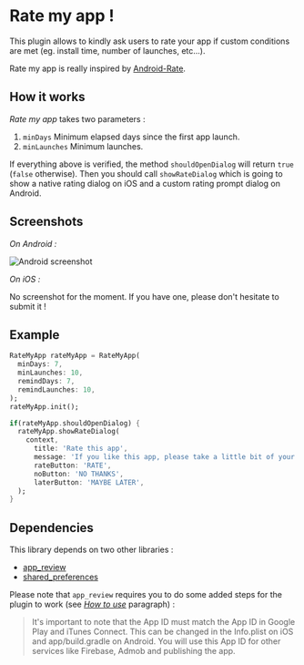# Rate my app !

This plugin allows to kindly ask users to rate your app if custom conditions are met (eg. install time, number of launches, etc...).

Rate my app is really inspired by [Android-Rate](https://github.com/hotchemi/Android-Rate/).

## How it works

_Rate my app_ takes two parameters :

1. `minDays` Minimum elapsed days since the first app launch.
2. `minLaunches` Minimum launches.

If everything above is verified, the method `shouldOpenDialog` will return `true` (`false` otherwise).
Then you should call `showRateDialog` which is going to show a native rating dialog on iOS and a custom rating prompt dialog on Android.

## Screenshots

_On Android :_

![Android screenshot](https://github.com/Skyost/rate_my_app/blob/master/screenshots/android.png)

_On iOS :_

No screenshot for the moment. If you have one, please don't hesitate to submit it !

## Example

```dart
RateMyApp rateMyApp = RateMyApp(
  minDays: 7,
  minLaunches: 10,
  remindDays: 7,
  remindLaunches: 10,
);
rateMyApp.init();

if(rateMyApp.shouldOpenDialog) {
  rateMyApp.showRateDialog(
    context,
      title: 'Rate this app',
      message: 'If you like this app, please take a little bit of your time to review it !\nIt really helps us and it shouldn\'t take you more than one minute.',
      rateButton: 'RATE',
      noButton: 'NO THANKS',
      laterButton: 'MAYBE LATER',
  );
}
```

## Dependencies

This library depends on two other libraries :

* [app_review](https://pub.dartlang.org/packages/app_review)
* [shared_preferences](https://pub.dartlang.org/packages/shared_preferences)

Please note that `app_review` requires you to do some added steps for the plugin to work (see _[How to use](https://pub.dartlang.org/packages/app_review#how-to-use)_ paragraph) :

> It's important to note that the App ID must match the App ID in Google Play and iTunes Connect. This can be changed in the Info.plist on iOS and app/build.gradle on Android. You will use this App ID for other services like Firebase, Admob and publishing the app.